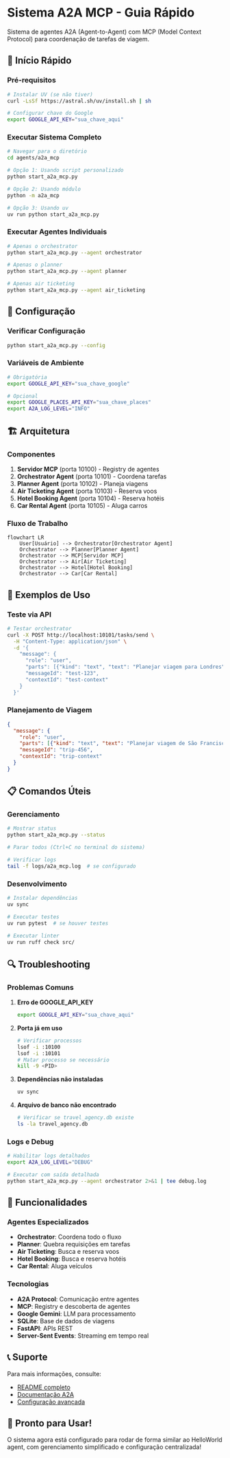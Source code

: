 # Sistema A2A MCP - Guia Rápido

Sistema de agentes A2A (Agent-to-Agent) com MCP (Model Context Protocol) para coordenação de tarefas de viagem.

## 🚀 Início Rápido

### Pré-requisitos
```bash
# Instalar UV (se não tiver)
curl -LsSf https://astral.sh/uv/install.sh | sh

# Configurar chave do Google
export GOOGLE_API_KEY="sua_chave_aqui"
```

### Executar Sistema Completo
```bash
# Navegar para o diretório
cd agents/a2a_mcp

# Opção 1: Usando script personalizado
python start_a2a_mcp.py

# Opção 2: Usando módulo
python -m a2a_mcp

# Opção 3: Usando uv
uv run python start_a2a_mcp.py
```

### Executar Agentes Individuais
```bash
# Apenas o orchestrator
python start_a2a_mcp.py --agent orchestrator

# Apenas o planner
python start_a2a_mcp.py --agent planner

# Apenas air ticketing
python start_a2a_mcp.py --agent air_ticketing
```

## 🔧 Configuração

### Verificar Configuração
```bash
python start_a2a_mcp.py --config
```

### Variáveis de Ambiente
```bash
# Obrigatória
export GOOGLE_API_KEY="sua_chave_google"

# Opcional
export GOOGLE_PLACES_API_KEY="sua_chave_places"
export A2A_LOG_LEVEL="INFO"
```

## 🏗️ Arquitetura

### Componentes
1. **Servidor MCP** (porta 10100) - Registry de agentes
2. **Orchestrator Agent** (porta 10101) - Coordena tarefas
3. **Planner Agent** (porta 10102) - Planeja viagens
4. **Air Ticketing Agent** (porta 10103) - Reserva voos
5. **Hotel Booking Agent** (porta 10104) - Reserva hotéis
6. **Car Rental Agent** (porta 10105) - Aluga carros

### Fluxo de Trabalho
```mermaid
flowchart LR
    User[Usuário] --> Orchestrator[Orchestrator Agent]
    Orchestrator --> Planner[Planner Agent]
    Orchestrator --> MCP[Servidor MCP]
    Orchestrator --> Air[Air Ticketing]
    Orchestrator --> Hotel[Hotel Booking]
    Orchestrator --> Car[Car Rental]
```

## 🎯 Exemplos de Uso

### Teste via API
```bash
# Testar orchestrator
curl -X POST http://localhost:10101/tasks/send \
  -H "Content-Type: application/json" \
  -d '{
    "message": {
      "role": "user",
      "parts": [{"kind": "text", "text": "Planejar viagem para Londres"}],
      "messageId": "test-123",
      "contextId": "test-context"
    }
  }'
```

### Planejamento de Viagem
```json
{
  "message": {
    "role": "user", 
    "parts": [{"kind": "text", "text": "Planejar viagem de São Francisco para Londres de 12 a 20 de maio"}],
    "messageId": "trip-456",
    "contextId": "trip-context"
  }
}
```

## 📋 Comandos Úteis

### Gerenciamento
```bash
# Mostrar status
python start_a2a_mcp.py --status

# Parar todos (Ctrl+C no terminal do sistema)

# Verificar logs
tail -f logs/a2a_mcp.log  # se configurado
```

### Desenvolvimento
```bash
# Instalar dependências
uv sync

# Executar testes
uv run pytest  # se houver testes

# Executar linter
uv run ruff check src/
```

## 🔍 Troubleshooting

### Problemas Comuns

1. **Erro de GOOGLE_API_KEY**
   ```bash
   export GOOGLE_API_KEY="sua_chave_aqui"
   ```

2. **Porta já em uso**
   ```bash
   # Verificar processos
   lsof -i :10100
   lsof -i :10101
   # Matar processo se necessário
   kill -9 <PID>
   ```

3. **Dependências não instaladas**
   ```bash
   uv sync
   ```

4. **Arquivo de banco não encontrado**
   ```bash
   # Verificar se travel_agency.db existe
   ls -la travel_agency.db
   ```

### Logs e Debug
```bash
# Habilitar logs detalhados
export A2A_LOG_LEVEL="DEBUG"

# Executar com saída detalhada
python start_a2a_mcp.py --agent orchestrator 2>&1 | tee debug.log
```

## 🌟 Funcionalidades

### Agentes Especializados
- **Orchestrator**: Coordena todo o fluxo
- **Planner**: Quebra requisições em tarefas
- **Air Ticketing**: Busca e reserva voos
- **Hotel Booking**: Busca e reserva hotéis
- **Car Rental**: Aluga veículos

### Tecnologias
- **A2A Protocol**: Comunicação entre agentes
- **MCP**: Registry e descoberta de agentes
- **Google Gemini**: LLM para processamento
- **SQLite**: Base de dados de viagens
- **FastAPI**: APIs REST
- **Server-Sent Events**: Streaming em tempo real

## 📞 Suporte

Para mais informações, consulte:
- [README completo](README.md)
- [Documentação A2A](../../docs/)
- [Configuração avançada](a2a_mcp_config.py)

## 🎉 Pronto para Usar!

O sistema agora está configurado para rodar de forma similar ao HelloWorld agent, com gerenciamento simplificado e configuração centralizada! 